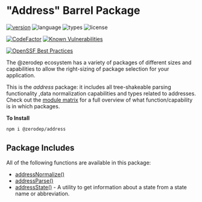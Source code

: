 # "Address" Barrel Package

[![version](https://img.shields.io/npm/v/@zerodep/address?style=flat-square&color=blue)](https://www.npmjs.com/package/@zerodep/address)
![language](https://img.shields.io/badge/typescript-100%25-blue?style=flat-square)
![types](https://img.shields.io/badge/types-included-blue?style=flat-square)
![license](https://img.shields.io/github/license/cdepage/zerodep?color=blue&style=flat-square)

[![CodeFactor](https://www.codefactor.io/repository/github/cdepage/zerodep/badge)](https://www.codefactor.io/repository/github/cdepage/zerodep)
[![Known Vulnerabilities](https://snyk.io/test/github/cdepage/zerodep/badge.svg)](https://snyk.io/test/github/cdepage/zerodep)

[![OpenSSF Best Practices](https://www.bestpractices.dev/projects/9225/badge)](https://www.bestpractices.dev/projects/9225)

The @zerodep ecosystem has a variety of packages of different sizes and capabilities to allow the right-sizing of package selection for your application.

This is the _address_ package: it includes all tree-shakeable parsing functionality ,data normalization capabilities and types related to addresses. Check out the [module matrix](/) for a full overview of what function/capability is in which packages.

**To Install**

```bash
npm i @zerodep/address
```

## Package Includes

All of the following functions are available in this package:

- [addressNormalize()](address/normalize.md)
- [addressParse()](address/parse.md)
- [addressState()](address/state.md) - A utility to get information about a state from a state name or abbreviation.
